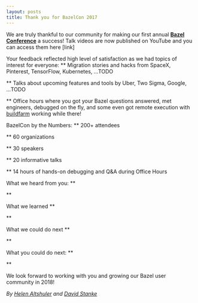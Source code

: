 ```yaml
---
layout: posts
title: Thank you for BazelCon 2017
---
```


We are truly thankful to our community for making our first annual [**Bazel Conference**](https://sites.google.com/corp/bazel.build/conference2017) a success! Talk videos are now published on YouTube and you can access them here [link]

Your feedback reflected high level of satisfaction as we had topics of interest for everyone:
** Migration stories and hacks from SpaceX, Pinterest, TensorFlow, Kubernetes, ...TODO

** Talks about upcoming features and tools by Uber, Two Sigma, Google, ...TODO

** Office hours where you got your Bazel questions answered, met engineers, debugged on the fly, and some even got remote execution with [buildfarm](https://github.com/bazelbuild/bazel-buildfarm) working while there!

BazelCon by the Numbers:
** 200+ attendees

** 60 organizations

** 30 speakers

** 20 informative talks

** 14 hours of hands-on debugging and Q&A during Office Hours

What we heard from you:
** 

** 

What we learned
** 

** 

What we could do next
** 

** 

What you could do next:
** 

** 

We look forward to working with you and growing our Bazel user community in 2018!


*By [Helen Altshuler](https://github.com/helenalt) and [David Stanke](https://github.com/davidstanke)*

